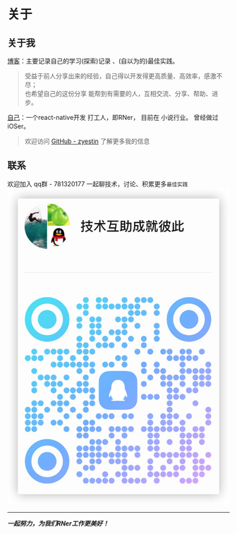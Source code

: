 # 关于



## 关于我

[博客](https://zyestin.github.io/zyestin/)：主要记录自己的学习(探索)记录 、(自以为的)最佳实践。

> 受益于前人分享出来的经验，自己得以开发得更高质量、高效率，感激不尽；  
> 也希望自己的这份分享 能帮到有需要的人，互相交流、分享、帮助、进步。


[自己](https://github.com/zyestin)：一个react-native开发 打工人，即RNer， 目前在 小说行业。 曾经做过iOSer。

> 欢迎访问 [GitHub - zyestin](https://github.com/zyestin) 了解更多我的信息


## 联系
欢迎加入 qq群 - 781320177 一起聊技术，讨论、积累更多`最佳实践`  
![](./qq-781320177.png)

---

***一起努力，为我们RNer工作更美好！***



